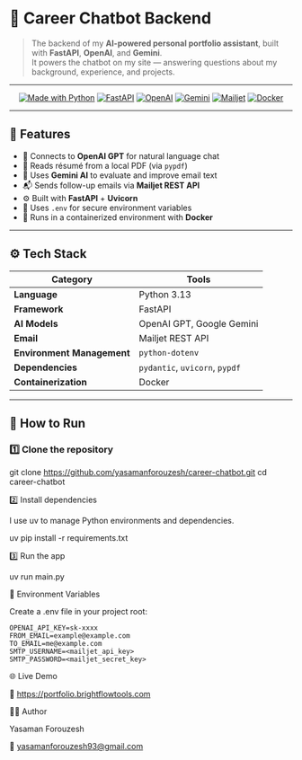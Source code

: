 # 🤖 Career Chatbot Backend

> The backend of my **AI-powered personal portfolio assistant**, built with **FastAPI**, **OpenAI**, and **Gemini**.  
> It powers the chatbot on my site — answering questions about my background, experience, and projects.

---

<div align="center">

[![Made with Python](https://img.shields.io/badge/Made%20with-Python%203.13-3776AB?logo=python&logoColor=white)](https://www.python.org/)
[![FastAPI](https://img.shields.io/badge/Framework-FastAPI-009688?logo=fastapi&logoColor=white)](https://fastapi.tiangolo.com/)
[![OpenAI](https://img.shields.io/badge/AI-OpenAI%20GPT-412991?logo=openai&logoColor=white)](https://platform.openai.com/)
[![Gemini](https://img.shields.io/badge/AI-Gemini-4285F4?logo=google&logoColor=white)](https://deepmind.google/technologies/gemini/)
[![Mailjet](https://img.shields.io/badge/Email-Mailjet-FFB100?logo=maildotru&logoColor=white)](https://www.mailjet.com/)
[![Docker](https://img.shields.io/badge/Container-Docker-2496ED?logo=docker&logoColor=white)](https://www.docker.com/)

</div>

---

## 🧠 Features

- 🤖 Connects to **OpenAI GPT** for natural language chat  
- 📄 Reads résumé from a local PDF (via `pypdf`)  
- 🧠 Uses **Gemini AI** to evaluate and improve email text  
- 📬 Sends follow-up emails via **Mailjet REST API**  
- ⚙️ Built with **FastAPI** + **Uvicorn**  
- 🔐 Uses `.env` for secure environment variables  
- 🧩 Runs in a containerized environment with **Docker**  

---

## ⚙️ Tech Stack

| Category | Tools |
|-----------|-------|
| **Language** | Python 3.13 |
| **Framework** | FastAPI |
| **AI Models** | OpenAI GPT, Google Gemini |
| **Email** | Mailjet REST API |
| **Environment Management** | `python-dotenv` |
| **Dependencies** | `pydantic`, `uvicorn`, `pypdf` |
| **Containerization** | Docker |

---

## 🚀 How to Run

### 1️⃣ Clone the repository

git clone https://github.com/yasamanforouzesh/career-chatbot.git
cd career-chatbot


2️⃣ Install dependencies

I use uv
 to manage Python environments and dependencies.

uv pip install -r requirements.txt

3️⃣ Run the app

uv run main.py

🔑 Environment Variables

Create a .env file in your project root:
```
OPENAI_API_KEY=sk-xxxx
FROM_EMAIL=example@example.com
TO_EMAIL=me@example.com
SMTP_USERNAME=<mailjet_api_key>
SMTP_PASSWORD=<mailjet_secret_key>
```
🌐 Live Demo

🔗 https://portfolio.brightflowtools.com

👩‍💻 Author

Yasaman Forouzesh

📧 yasamanforouzesh93@gmail.com